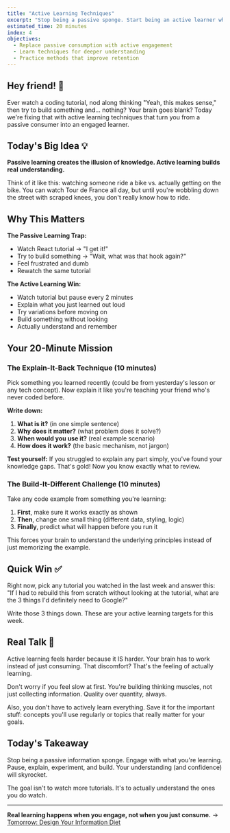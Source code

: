 ```yaml
---
title: "Active Learning Techniques"
excerpt: "Stop being a passive sponge. Start being an active learner who actually gets it."
estimated_time: 20 minutes
index: 4
objectives:
  - Replace passive consumption with active engagement
  - Learn techniques for deeper understanding
  - Practice methods that improve retention
---
```


## Hey friend! 👋

Ever watch a coding tutorial, nod along thinking "Yeah, this makes sense," then try to build something and... nothing? Your brain goes blank? Today we're fixing that with active learning techniques that turn you from a passive consumer into an engaged learner.

## Today's Big Idea 💡

**Passive learning creates the illusion of knowledge. Active learning builds real understanding.**

Think of it like this: watching someone ride a bike vs. actually getting on the bike. You can watch Tour de France all day, but until you're wobbling down the street with scraped knees, you don't really know how to ride.

## Why This Matters

**The Passive Learning Trap:**
- Watch React tutorial → "I get it!"
- Try to build something → "Wait, what was that hook again?"
- Feel frustrated and dumb
- Rewatch the same tutorial

**The Active Learning Win:**
- Watch tutorial but pause every 2 minutes
- Explain what you just learned out loud
- Try variations before moving on
- Build something without looking
- Actually understand and remember

## Your 20-Minute Mission

### The Explain-It-Back Technique (10 minutes)

Pick something you learned recently (could be from yesterday's lesson or any tech concept). Now explain it like you're teaching your friend who's never coded before.

**Write down:**
1. **What is it?** (in one simple sentence)
2. **Why does it matter?** (what problem does it solve?)
3. **When would you use it?** (real example scenario)
4. **How does it work?** (the basic mechanism, not jargon)

**Test yourself:** If you struggled to explain any part simply, you've found your knowledge gaps. That's gold! Now you know exactly what to review.

### The Build-It-Different Challenge (10 minutes)

Take any code example from something you're learning:
1. **First**, make sure it works exactly as shown
2. **Then**, change one small thing (different data, styling, logic)
3. **Finally**, predict what will happen before you run it

This forces your brain to understand the underlying principles instead of just memorizing the example.

## Quick Win ✅

Right now, pick any tutorial you watched in the last week and answer this:
"If I had to rebuild this from scratch without looking at the tutorial, what are the 3 things I'd definitely need to Google?"

Write those 3 things down. These are your active learning targets for this week.

## Real Talk 💬

Active learning feels harder because it IS harder. Your brain has to work instead of just consuming. That discomfort? That's the feeling of actually learning.

Don't worry if you feel slow at first. You're building thinking muscles, not just collecting information. Quality over quantity, always.

Also, you don't have to actively learn everything. Save it for the important stuff: concepts you'll use regularly or topics that really matter for your goals.

## Today's Takeaway

Stop being a passive information sponge. Engage with what you're learning. Pause, explain, experiment, and build. Your understanding (and confidence) will skyrocket.

The goal isn't to watch more tutorials. It's to actually understand the ones you do watch.

---

**Real learning happens when you engage, not when you just consume.** → [Tomorrow: Design Your Information Diet](./05-information-diet)